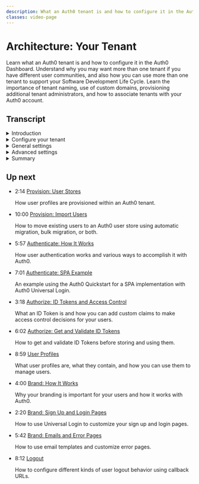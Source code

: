 ```yaml
---
description: What an Auth0 tenant is and how to configure it in the Auth0 Dashboard.
classes: video-page
---
```

# Architecture: Your Tenant

Learn what an Auth0 tenant is and how to configure it in the Auth0 Dashboard. Understand why you may want more than one tenant if you have different user communities, and also how you can use more than one tenant to support your Software Development Life Cycle. Learn the importance of tenant naming, use of custom domains, provisioning additional tenant administrators, and how to associate tenants with your Auth0 account.

<div class="video-wrapper" data-video="ww3ykoy3vm"></div>

## Transcript
  
<details>
  <summary>Introduction</summary>
  
  In this video, we will talk about what an Auth0 tenant is, and show you how to configure it in the Auth0 Dashboard. We will also briefly explain why you may want to use more than one tenant if you have different user communities, and also how you can use more than one tenant in support of your Software Development Life Cycle. We’ll also describe the importance of tenant naming, use of custom domains, provisioning additional tenant admins, and how to associate tenants with your Auth0 account. 

  Once you create your account in Auth0 you will be asked to create a Tenant. This is a logical isolation unit. The term tenant is borrowed from the phrase "software multi-tenancy" and refers to an architecture where a single instance of the software serves multiple tenants. No tenant can access the instance of another tenant, even though the software might be running on the same machine (hence the logical isolation).

  When it comes to figuring out how to define your Auth0 tenants and accounts as part of your application integration, the value of investing time in the architectural “landscape” up front will pay dividends in the long run, and there are a number of things you’ll want to consider. 

  It’s important to understand how your applications need to function within your infrastructure, and this will help you understand how to configure your tenants to accomplish your goals. How your Auth0 tenants are configured -- the architecture of your Auth0 deployment -- will form the basis for the grouping of your Auth0 assets to leverage features such as Single Sign On, centralized user profile management, and consolidated billing capabilities. 

  The number of tenants you create can grow quickly, especially if you have different user communities and different phases for development, testing, and production. So, for ease of maintenance and simple organization, it is really important to consider exactly what you will need. 

  For example, it’s not uncommon for companies to have identity requirements that address multiple user communities such as customers, partners, and employees. There may also be other groups within your organization that are working with Auth0; it’s not uncommon for our customers to have disparate departments that serve different user communities. Identifying these early will potentially influence your choices, and doing so could mitigate decisions that might prove costly later on.

  So you will need to decide how many different production tenants you will require. Most companies only need a single production tenant, but if you have a set of applications for just employees, you may want a separate tenant for that. In some situations, you may also need different production tenants for different customer user communities. 

  Another reason you would want to create multiple tenants is to support your Software Development Life Cycle. Auth0 can fit into your process by allowing you to have a separate tenant for each phase - such as one for development, one for testing, and one for production. Even if you don’t use an SDLC methodology, you will most likely want to create at least two tenants: one for development and one for production. 

  You may want to name one tenant “company-dev” to serve as a shared environment where your development work occurs, and name another tenant “company-qa” for testing your Auth0 integration. You can then name a third tenant “company-prod”, to serve as your production tenant. 

  You can also create tenants to serve as sandboxes to test potential changes, like different deployment scripts, without compromising your environment. Auth0 lets you create as many free tenants as you like, but you may be limited for the number of tenants where all paid features are enabled. You can have up to three tenants where all features are available.

  It’s also important to consider exactly what you will name your tenants. The ultimate goal is to end up with one or more production tenants that are branded exactly the way you want them to appear to your users. Tenant naming patterns are very important, so it’s good to plan the tenant names in advance because you won’t be able to change them once you create them,or use them again if you delete them.
</details>

<details>
  <summary>Configure your tenant</summary>

  Now let’s see how easy it is to configure your tenants. Everything you need to configure your Auth0 tenant is available via the Auth0 Dashboard. Here you’ll determine how you’ll use Auth0 features and where assets like applications, connections, and user profiles will be stored. 

  We’ll talk about these in other videos, but for now, we’re going to concentrate on Tenant Settings, accessible via the drop-down menu by going to the upper-right corner of the Dashboard and clicking on your tenant name. From this menu, you can also create additional tenants at any time by clicking on Create Tenant.
</details>

<details>
  <summary>General settings</summary>

   Starting with the General settings tab, you can specify your company name, a path to your company logo, and your company’s support email address and support URL. This is the information that is shown in the default error page that appears to your users, so they can contact your support if they have an issue. You may also want to consider creating a custom error page and configure Auth0 to use that instead. 

  Out-of-the-box, client facing URLs are Auth0 branded, however, we recommend using the Auth0 custom domain capability to provide a consistent corporate identity and to also address potential user confidence concerns before they arise. Your company name as part of the URL, for example, will support your brand and should tell your users that they can trust that they are in the right place to enter their identity information. It’s also harder to phish your domain if you have a Custom Domain (a.k.a. vanity) URL because the phisher also has to create one to mimic yours. A centralized domain for authentication across multiple product or service brands so users see a consistent interface is also important. And keep in mind that some browsers make it harder to communicate in an iFrame if you don’t have a shared domain.

  Having more than one Auth0 Dashboard administrator is a good idea, and periodically reviewing the list of Auth0 Dashboard administrators to see that the right people have access to your Auth0 tenants will help you make sure that each person has a legitimate need for admin access. You should make sure that former employees no longer have access. We also recommend that you enable multi-factor authentication for all your admins for added security. Having more than one admin can alleviate the burden of Auth0 tenant administration, but if you only have one admin they may get locked out if they lose their phone. if you have more than one admin, however, another can temporarily disable MFA for the admin who lost their phone.
</details>

<details>
  <summary>Advanced settings</summary>
 
  There are also some advanced tenant settings that you can configure for your tenant. There are a couple of things you need to consider when you configure these items. 

  Logout is the act of terminating an authenticated session. It is a security best practice to terminate sessions when they’re no longer needed to avoid a potential takeover by unauthorized parties. This is usually achieved via the provision of some “logout” option on the UI. There are multiple types of sessions that could be created when a user logs in. For example, a local application session, Auth0 session, and/or a third party Identity Provider session. You’ll need to determine which should be terminated when the user clicks on any “logout” option. You can configure the application to have a logout redirect URL.

  Session timeout settings allow you to specify when the SSO cookie times out. The value you set is the login session lifetime which is how long the session will stay valid, measured in minutes. The default setting is set for 10,080 minutes or 7 days. 

  Your contractual agreement with Auth0 should cover all the tenants you want to use. Make sure all your tenants are associated with your company account. If you have developers that want to create their own sandboxes for testing, make sure the tenants are associated with your account so they have the same permissions and Auth0 features available too. 

  If you need to add a tenant to your account, contact the Auth0 Support Center at https://support.auth0.com. Specify your production tenant so you can get higher rate limits than non-production tenants. Only one tenant per subscription can be set as the production tenant. 
</details>

<details>
  <summary>Summary</summary>
  
  So, to summarize, we described what an Auth0 tenant is, how to configure it, and why you may need more than one tenant. We  also described the importance of tenant naming, and how to associate tenants with your Auth0 accounts to save money and leverage Auth0 features across your organization.

  In the next video, we’ll talk about provisioning your users and configuring user stores, and in a future video we’ll talk more about Custom Domains too.
</details>

## Up next

<ul class="up-next">
  <li>
    <span class="video-time"><i class="icon icon-budicon-494"></i>2:14</span>
    <i class="video-icon icon icon-budicon-676"></i>
    <a href="/videos/get-started/02-provision-user-stores">Provision: User Stores</a>
    <p>How user profiles are provisioned within an Auth0 tenant.</p>
  </li>

  <li>
    <span class="video-time"><i class="icon icon-budicon-494"></i>10:00</span>
    <i class="video-icon icon icon-budicon-676"></i>
    <a href="/videos/get-started/03-provision-import-users">Provision: Import Users</a>
    <p>How to move existing users to an Auth0 user store using automatic migration, bulk migration, or both.</p>
  </li>

  <li>
    <span class="video-time"><i class="icon icon-budicon-494"></i>5:57</span>
    <i class="video-icon icon icon-budicon-676"></i>
    <a href="/videos/get-started/04_01-authenticate-how-it-works">Authenticate: How It Works</a>
    <p>How user authentication works and various ways to accomplish it with Auth0.</p>
  </li>

  <li>
    <span class="video-time"><i class="icon icon-budicon-494"></i>7:01</span>
    <i class="video-icon icon icon-budicon-676"></i>
    <a href="/videos/get-started/04_02-authenticate-spa-example">Authenticate: SPA Example</a>
    <p>An example using the Auth0 Quickstart for a SPA implementation with Auth0 Universal Login. </p>
  </li>

  <li>
    <span class="video-time"><i class="icon icon-budicon-494"></i>3:18</span>
    <i class="video-icon icon icon-budicon-676"></i>
    <a href="/videos/get-started/05_01-authorize-id-tokens-access-control">Authorize: ID Tokens and Access Control</a>
    <p>What an ID Token is and how you can add custom claims to make access control decisions for your users. </p>
  </li>

  <li>
    <span class="video-time"><i class="icon icon-budicon-494"></i>6:02</span>
    <i class="video-icon icon icon-budicon-676"></i>
    <a href="/videos/get-started/05_02-authorize-get-validate-id-tokens">Authorize: Get and Validate ID Tokens</a>
    <p>How to get and validate ID Tokens before storing and using them.  </p>
  </li>

  <li>
    <span class="video-time"><i class="icon icon-budicon-494"></i>8:59</span>
    <i class="video-icon icon icon-budicon-676"></i>
    <a href="/videos/get-started/06-user-profiles">User Profiles</a>
    <p>What user profiles are, what they contain, and how you can use them to manage users. </p>
  </li>

  <li>
    <span class="video-time"><i class="icon icon-budicon-494"></i>4:00</span>
    <i class="video-icon icon icon-budicon-676"></i>
    <a href="/videos/get-started/07_01-brand-how-it-works">Brand: How It Works</a>
    <p>Why your branding is important for your users and how it works with Auth0.  </p>
  </li>

  <li>
    <span class="video-time"><i class="icon icon-budicon-494"></i>2:20</span>
    <i class="video-icon icon icon-budicon-676"></i>
    <a href="/videos/get-started/07_02-brand-signup-login-pages">Brand: Sign Up and Login Pages</a>
    <p>How to use Universal Login to customize your sign up and login pages. </p>
  </li>

  <li>
    <span class="video-time"><i class="icon icon-budicon-494"></i>5:42</span>
    <i class="video-icon icon icon-budicon-676"></i>
    <a href="/videos/get-started/08-brand-emails-error-pages">Brand: Emails and Error Pages</a>
    <p>How to use email templates and customize error pages. </p>
  </li>

  <li>
    <span class="video-time"><i class="icon icon-budicon-494"></i>8:12</span>
    <i class="video-icon icon icon-budicon-676"></i>
    <a href="/videos/get-started/10-logout">Logout</a>
    <p>How to configure different kinds of user logout behavior using callback URLs. </p>
  </li>

</ul>
